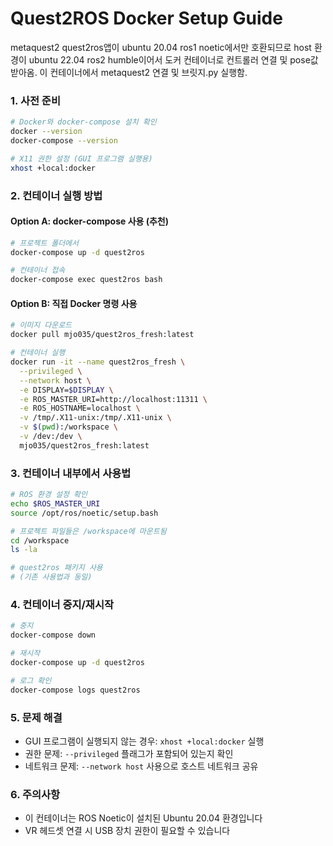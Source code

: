 # Quest2ROS Docker Setup Guide
metaquest2 quest2ros앱이 ubuntu 20.04 ros1 noetic에서만 호환되므로
host 환경이 ubuntu 22.04 ros2 humble이어서 도커 컨테이너로 컨트롤러 연결 및 pose값 받아옴.
이 컨테이너에서 metaquest2 연결 및 브릿지.py 실행함.

### 1. 사전 준비
```bash
# Docker와 docker-compose 설치 확인
docker --version
docker-compose --version

# X11 권한 설정 (GUI 프로그램 실행용)
xhost +local:docker
```

### 2. 컨테이너 실행 방법

#### Option A: docker-compose 사용 (추천)
```bash
# 프로젝트 폴더에서
docker-compose up -d quest2ros

# 컨테이너 접속
docker-compose exec quest2ros bash
```

#### Option B: 직접 Docker 명령 사용
```bash
# 이미지 다운로드
docker pull mjo035/quest2ros_fresh:latest

# 컨테이너 실행
docker run -it --name quest2ros_fresh \
  --privileged \
  --network host \
  -e DISPLAY=$DISPLAY \
  -e ROS_MASTER_URI=http://localhost:11311 \
  -e ROS_HOSTNAME=localhost \
  -v /tmp/.X11-unix:/tmp/.X11-unix \
  -v $(pwd):/workspace \
  -v /dev:/dev \
  mjo035/quest2ros_fresh:latest
```

### 3. 컨테이너 내부에서 사용법
```bash
# ROS 환경 설정 확인
echo $ROS_MASTER_URI
source /opt/ros/noetic/setup.bash

# 프로젝트 파일들은 /workspace에 마운트됨
cd /workspace
ls -la

# quest2ros 패키지 사용
# (기존 사용법과 동일)
```

### 4. 컨테이너 중지/재시작
```bash
# 중지
docker-compose down

# 재시작
docker-compose up -d quest2ros

# 로그 확인
docker-compose logs quest2ros
```

### 5. 문제 해결
- GUI 프로그램이 실행되지 않는 경우: `xhost +local:docker` 실행
- 권한 문제: `--privileged` 플래그가 포함되어 있는지 확인
- 네트워크 문제: `--network host` 사용으로 호스트 네트워크 공유

### 6. 주의사항
- 이 컨테이너는 ROS Noetic이 설치된 Ubuntu 20.04 환경입니다
- VR 헤드셋 연결 시 USB 장치 권한이 필요할 수 있습니다
